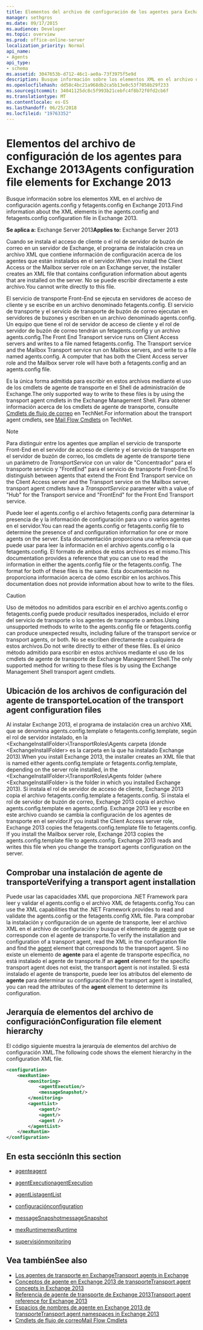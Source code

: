 ```yaml
---
title: Elementos del archivo de configuración de los agentes para Exchange 2013
manager: sethgros
ms.date: 09/17/2015
ms.audience: Developer
ms.topic: overview
ms.prod: office-online-server
localization_priority: Normal
api_name:
- Agents
api_type:
- schema
ms.assetid: 3047653b-d712-46c1-ae0a-73f3975f5e9d
description: Busque información sobre los elementos XML en el archivo de configuración agents.config y fetagents.config en Exchange 2013.
ms.openlocfilehash: dd58c4bc21a968db2ca5b13e0c53f7058b29f233
ms.sourcegitcommit: 34041125dc8c5f993b21cebfc4f8b72f0fd2cb6f
ms.translationtype: MT
ms.contentlocale: es-ES
ms.lasthandoff: 06/25/2018
ms.locfileid: "19763352"
---
```

# <a name="agents-configuration-file-elements-for-exchange-2013"></a><span data-ttu-id="5e5a5-103">Elementos del archivo de configuración de los agentes para Exchange 2013</span><span class="sxs-lookup"><span data-stu-id="5e5a5-103">Agents configuration file elements for Exchange 2013</span></span>

<span data-ttu-id="5e5a5-104">Busque información sobre los elementos XML en el archivo de configuración agents.config y fetagents.config en Exchange 2013.</span><span class="sxs-lookup"><span data-stu-id="5e5a5-104">Find information about the XML elements in the agents.config and fetagents.config configuration file in Exchange 2013.</span></span>
  
<span data-ttu-id="5e5a5-105">**Se aplica a:** Exchange Server 2013</span><span class="sxs-lookup"><span data-stu-id="5e5a5-105">**Applies to:** Exchange Server 2013</span></span>
  
<span data-ttu-id="5e5a5-106">Cuando se instala el acceso de cliente o el rol de servidor de buzón de correo en un servidor de Exchange, el programa de instalación crea un archivo XML que contiene información de configuración acerca de los agentes que están instalados en el servidor.</span><span class="sxs-lookup"><span data-stu-id="5e5a5-106">When you install the Client Access or the Mailbox server role on an Exchange server, the installer creates an XML file that contains configuration information about agents that are installed on the server.</span></span> <span data-ttu-id="5e5a5-107">No se puede escribir directamente a este archivo.</span><span class="sxs-lookup"><span data-stu-id="5e5a5-107">You cannot write directly to this file.</span></span> 
  
<span data-ttu-id="5e5a5-108">El servicio de transporte Front-End se ejecuta en servidores de acceso de cliente y se escribe en un archivo denominado fetagents.config. El servicio de transporte y el servicio de transporte de buzón de correo ejecutan en servidores de buzones y escriben en un archivo denominado agents.config. Un equipo que tiene el rol de servidor de acceso de cliente y el rol de servidor de buzón de correo tendrán un fetagents.config y un archivo agents.config.</span><span class="sxs-lookup"><span data-stu-id="5e5a5-108">The Front End Transport service runs on Client Access servers and writes to a file named fetagents.config. The Transport service and the Mailbox Transport service run on Mailbox servers, and write to a file named agents.config. A computer that has both the Client Access server role and the Mailbox server role will have both a fetagents.config and an agents.config file.</span></span> 
  
<span data-ttu-id="5e5a5-109">Es la única forma admitida para escribir en estos archivos mediante el uso de los cmdlets de agente de transporte en el Shell de administración de Exchange.</span><span class="sxs-lookup"><span data-stu-id="5e5a5-109">The only supported way to write to these files is by using the transport agent cmdlets in the Exchange Management Shell.</span></span> <span data-ttu-id="5e5a5-110">Para obtener información acerca de los cmdlets de agente de transporte, consulte [Cmdlets de flujo de correo](http://technet.microsoft.com/en-us/library/aa998553%28v=exchg.150%29.aspx) en TechNet.</span><span class="sxs-lookup"><span data-stu-id="5e5a5-110">For information about the transport agent cmdlets, see [Mail Flow Cmdlets](http://technet.microsoft.com/en-us/library/aa998553%28v=exchg.150%29.aspx) on TechNet.</span></span> 
  
> [!NOTE]
> <span data-ttu-id="5e5a5-111">Para distinguir entre los agentes que amplían el servicio de transporte Front-End en el servidor de acceso de cliente y el servicio de transporte en el servidor de buzón de correo, los cmdlets de agente de transporte tiene un parámetro de _TransportService_ con un valor de "Concentrador" para el transporte servicio y "FrontEnd" para el servicio de transporte Front-End.</span><span class="sxs-lookup"><span data-stu-id="5e5a5-111">To distinguish between agents that extend the Front End Transport service on the Client Access server and the Transport service on the Mailbox server, transport agent cmdlets have a  _TransportService_ parameter with a value of "Hub" for the Transport service and "FrontEnd" for the Front End Transport service.</span></span> 
  
<span data-ttu-id="5e5a5-112">Puede leer el agents.config o el archivo fetagents.config para determinar la presencia de y la información de configuración para uno o varios agentes en el servidor.</span><span class="sxs-lookup"><span data-stu-id="5e5a5-112">You can read the agents.config or fetagents.config file to determine the presence of and configuration information for one or more agents on the server.</span></span> <span data-ttu-id="5e5a5-113">Esta documentación proporciona una referencia que puede usar para leer la información en el archivo agents.config o la fetagents.config. El formato de ambos de estos archivos es el mismo.</span><span class="sxs-lookup"><span data-stu-id="5e5a5-113">This documentation provides a reference that you can use to read the information in either the agents.config file or the fetagents.config. The format for both of these files is the same.</span></span> <span data-ttu-id="5e5a5-114">Esta documentación no proporciona información acerca de cómo escribir en los archivos.</span><span class="sxs-lookup"><span data-stu-id="5e5a5-114">This documentation does not provide information about how to write to the files.</span></span>
  
> [!CAUTION]
> <span data-ttu-id="5e5a5-115">Uso de métodos no admitidos para escribir en el archivo agents.config o fetagents.config puede producir resultados inesperados, incluido el error del servicio de transporte o los agentes de transporte o ambos.</span><span class="sxs-lookup"><span data-stu-id="5e5a5-115">Using unsupported methods to write to the agents.config file or fetagents.config can produce unexpected results, including failure of the transport service or transport agents, or both.</span></span> <span data-ttu-id="5e5a5-116">No se escriben directamente a cualquiera de estos archivos.</span><span class="sxs-lookup"><span data-stu-id="5e5a5-116">Do not write directly to either of these files.</span></span> <span data-ttu-id="5e5a5-117">Es el único método admitido para escribir en estos archivos mediante el uso de los cmdlets de agente de transporte de Exchange Management Shell.</span><span class="sxs-lookup"><span data-stu-id="5e5a5-117">The only supported method for writing to these files is by using the Exchange Management Shell transport agent cmdlets.</span></span> 
  
## <a name="location-of-the-transport-agent-configuration-files"></a><span data-ttu-id="5e5a5-118">Ubicación de los archivos de configuración del agente de transporte</span><span class="sxs-lookup"><span data-stu-id="5e5a5-118">Location of the transport agent configuration files</span></span>
<span data-ttu-id="5e5a5-119"><a name="bk_ConfigLoc"> </a></span><span class="sxs-lookup"><span data-stu-id="5e5a5-119"></span></span>

<span data-ttu-id="5e5a5-120">Al instalar Exchange 2013, el programa de instalación crea un archivo XML que se denomina agents.config.template o fetagents.config.template, según el rol de servidor instalado, en la \<ExchangeInstallFolder\>\TransportRoles\Agents carpeta (donde \<ExchangeInstallFolder\> es la carpeta en la que ha instalado Exchange 2013).</span><span class="sxs-lookup"><span data-stu-id="5e5a5-120">When you install Exchange 2013, the installer creates an XML file that is named either agents.config.template or fetagents.config.template, depending on the server role installed, in the \<ExchangeInstallFolder\>\TransportRoles\Agents folder (where \<ExchangeInstallFolder\> is the folder in which you installed Exchange 2013).</span></span> <span data-ttu-id="5e5a5-121">Si instala el rol de servidor de acceso de cliente, Exchange 2013 copia el archivo fetagents.config.template a fetagents.config. Si instala el rol de servidor de buzón de correo, Exchange 2013 copia el archivo agents.config.template en agents.config. Exchange 2013 lee y escribe en este archivo cuando se cambia la configuración de los agentes de transporte en el servidor.</span><span class="sxs-lookup"><span data-stu-id="5e5a5-121">If you install the Client Access server role, Exchange 2013 copies the fetagents.config.template file to fetagents.config. If you install the Mailbox server role, Exchange 2013 copies the agents.config.template file to agents.config. Exchange 2013 reads and writes this file when you change the transport agents configuration on the server.</span></span>
  
## <a name="verifying-a-transport-agent-installation"></a><span data-ttu-id="5e5a5-122">Comprobar una instalación de agente de transporte</span><span class="sxs-lookup"><span data-stu-id="5e5a5-122">Verifying a transport agent installation</span></span>
<span data-ttu-id="5e5a5-123"><a name="bk_verifyinstall"> </a></span><span class="sxs-lookup"><span data-stu-id="5e5a5-123"></span></span>

<span data-ttu-id="5e5a5-124">Puede usar las capacidades XML que proporciona .NET Framework para leer y validar el agents.config o el archivo XML de fetagents.config.</span><span class="sxs-lookup"><span data-stu-id="5e5a5-124">You can use the XML capabilities that the .NET Framework provides to read and validate the agents.config or the fetagents.config XML file.</span></span> <span data-ttu-id="5e5a5-125">Para comprobar la instalación y configuración de un agente de transporte, leer el archivo XML en el archivo de configuración y busque el elemento de [agente](agent.md) que se corresponde con el agente de transporte.</span><span class="sxs-lookup"><span data-stu-id="5e5a5-125">To verify the installation and configuration of a transport agent, read the XML in the configuration file and find the [agent](agent.md) element that corresponds to the transport agent.</span></span> <span data-ttu-id="5e5a5-126">Si no existe un elemento de **agente** para el agente de transporte específica, no está instalado el agente de transporte.</span><span class="sxs-lookup"><span data-stu-id="5e5a5-126">If an **agent** element for the specific transport agent does not exist, the transport agent is not installed.</span></span> <span data-ttu-id="5e5a5-127">Si está instalado el agente de transporte, puede leer los atributos del elemento de **agente** para determinar su configuración.</span><span class="sxs-lookup"><span data-stu-id="5e5a5-127">If the transport agent is installed, you can read the attributes of the **agent** element to determine its configuration.</span></span> 
  
## <a name="configuration-file-element-hierarchy"></a><span data-ttu-id="5e5a5-128">Jerarquía de elementos del archivo de configuración</span><span class="sxs-lookup"><span data-stu-id="5e5a5-128">Configuration file element hierarchy</span></span>
<span data-ttu-id="5e5a5-129"><a name="bk_elementref"> </a></span><span class="sxs-lookup"><span data-stu-id="5e5a5-129"></span></span>

<span data-ttu-id="5e5a5-130">El código siguiente muestra la jerarquía de elementos del archivo de configuración XML.</span><span class="sxs-lookup"><span data-stu-id="5e5a5-130">The following code shows the element hierarchy in the configuration XML file.</span></span>
  
```XML
<configuration>
    <mexRuntime>
        <monitoring>
            <agentExecution/>
            <messageSnapshot/>
        </monitoring>
        <agentList>
            <agent/>
            <agent/>
            <agent />
        </agentList>
    </mexRuntim>
</configuration>
```

## <a name="in-this-section"></a><span data-ttu-id="5e5a5-131">En esta sección</span><span class="sxs-lookup"><span data-stu-id="5e5a5-131">In this section</span></span>
<span data-ttu-id="5e5a5-132"><a name="bk_elementreflist"> </a></span><span class="sxs-lookup"><span data-stu-id="5e5a5-132"></span></span>

- [<span data-ttu-id="5e5a5-133">agente</span><span class="sxs-lookup"><span data-stu-id="5e5a5-133">agent</span></span>](agent.md)
    
- [<span data-ttu-id="5e5a5-134">agentExecution</span><span class="sxs-lookup"><span data-stu-id="5e5a5-134">agentExecution</span></span>](agentexecution.md)
    
- [<span data-ttu-id="5e5a5-135">agentList</span><span class="sxs-lookup"><span data-stu-id="5e5a5-135">agentList</span></span>](agentlist.md)
    
- [<span data-ttu-id="5e5a5-136">configuración</span><span class="sxs-lookup"><span data-stu-id="5e5a5-136">configuration</span></span>](configuration.md)
    
- [<span data-ttu-id="5e5a5-137">messageSnapshot</span><span class="sxs-lookup"><span data-stu-id="5e5a5-137">messageSnapshot</span></span>](messagesnapshot.md)
    
- [<span data-ttu-id="5e5a5-138">mexRuntime</span><span class="sxs-lookup"><span data-stu-id="5e5a5-138">mexRuntime</span></span>](mexruntime.md)
    
- [<span data-ttu-id="5e5a5-139">supervisión</span><span class="sxs-lookup"><span data-stu-id="5e5a5-139">monitoring</span></span>](monitoring.md)
    
## <a name="see-also"></a><span data-ttu-id="5e5a5-140">Vea también</span><span class="sxs-lookup"><span data-stu-id="5e5a5-140">See also</span></span>

- [<span data-ttu-id="5e5a5-141">Los agentes de transporte en Exchange</span><span class="sxs-lookup"><span data-stu-id="5e5a5-141">Transport agents in Exchange</span></span>](transport-agents-in-exchange-2013.md)
- [<span data-ttu-id="5e5a5-142">Conceptos de agente en Exchange 2013 de transporte</span><span class="sxs-lookup"><span data-stu-id="5e5a5-142">Transport agent concepts in Exchange 2013</span></span>](transport-agent-concepts-in-exchange-2013.md)
- [<span data-ttu-id="5e5a5-143">Referencia de agente de transporte de Exchange 2013</span><span class="sxs-lookup"><span data-stu-id="5e5a5-143">Transport agent reference for Exchange 2013</span></span>](transport-agent-reference-for-exchange-2013.md)
- [<span data-ttu-id="5e5a5-144">Espacios de nombres de agente en Exchange 2013 de transporte</span><span class="sxs-lookup"><span data-stu-id="5e5a5-144">Transport agent namespaces in Exchange 2013</span></span>](transport-agent-namespaces-in-exchange-2013.md)
- [<span data-ttu-id="5e5a5-145">Cmdlets de flujo de correo</span><span class="sxs-lookup"><span data-stu-id="5e5a5-145">Mail Flow Cmdlets</span></span>](https://docs.microsoft.com/en-us/powershell/exchange/?view=exchange-ps)
    

